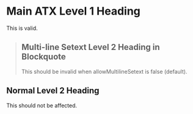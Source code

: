# Main ATX Level 1 Heading

This is valid.

> Multi-line
> Setext Level 2 Heading
> in Blockquote
> ----------------------
>
> This should be invalid when allowMultilineSetext is false (default).

## Normal Level 2 Heading

This should not be affected.
